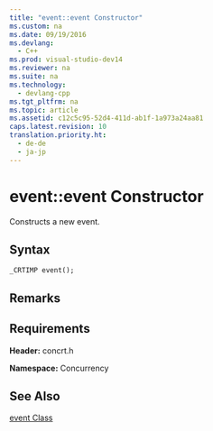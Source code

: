 ```yaml
---
title: "event::event Constructor"
ms.custom: na
ms.date: 09/19/2016
ms.devlang: 
  - C++
ms.prod: visual-studio-dev14
ms.reviewer: na
ms.suite: na
ms.technology: 
  - devlang-cpp
ms.tgt_pltfrm: na
ms.topic: article
ms.assetid: c12c5c95-52d4-411d-ab1f-1a973a24aa81
caps.latest.revision: 10
translation.priority.ht: 
  - de-de
  - ja-jp
---
```

# event::event Constructor
Constructs a new event.  
  
## Syntax  
  
```  
_CRTIMP event();  
```  
  
## Remarks  
  
## Requirements  
 **Header:** concrt.h  
  
 **Namespace:** Concurrency  
  
## See Also  
 [event Class](../vs140/event-Class.md)